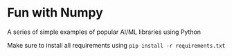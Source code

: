 # Fun with Numpy

A series of simple examples of popular AI/ML libraries using Python

Make sure to install all requirements using `pip install -r requirements.txt`